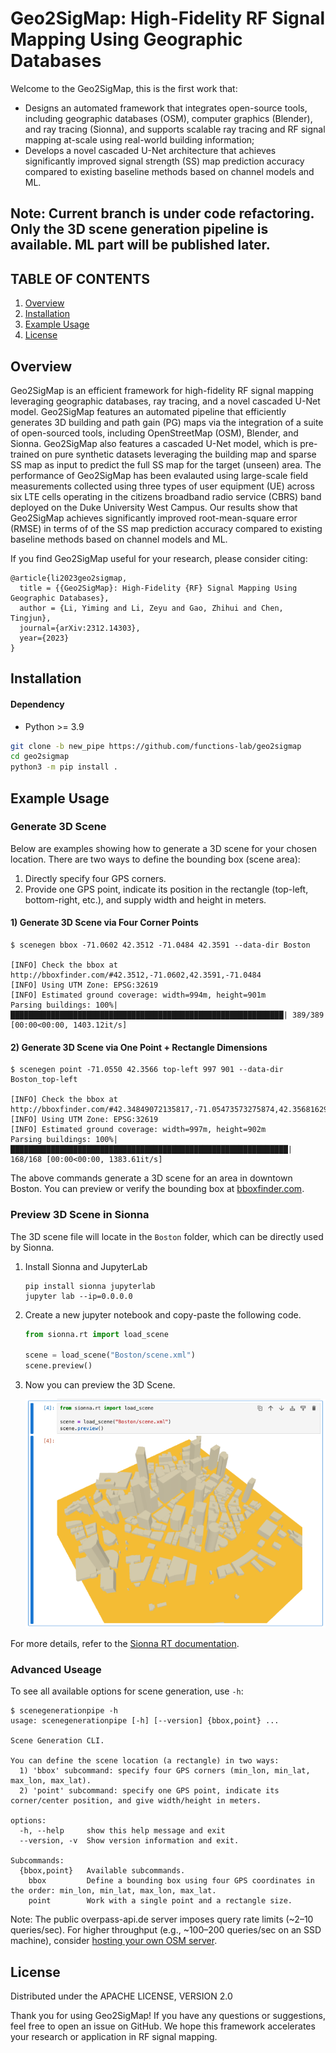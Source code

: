 # Geo2SigMap: High-Fidelity RF Signal Mapping Using Geographic Databases

Welcome to the Geo2SigMap, this is the first work that: 
* Designs an automated framework that integrates open-source tools, including geographic databases (OSM), computer graphics (Blender), and ray tracing (Sionna), and supports scalable ray tracing and RF signal mapping at-scale using real-world building information;
* Develops a novel cascaded U-Net architecture that achieves significantly improved signal strength (SS) map prediction accuracy compared to existing baseline methods based on channel models and ML.

## Note: Current branch is under code refactoring. Only the 3D scene generation pipeline is available. ML part will be published later.
## TABLE OF CONTENTS
1. [Overview](#overview)
2. [Installation](#installation)
3. [Example Usage](#example-usage)
4. [License](#license)

## Overview

Geo2SigMap is an efficient framework for high-fidelity RF signal mapping leveraging geographic databases, ray tracing, and a novel cascaded U-Net model. Geo2SigMap features an automated pipeline that efficiently generates 3D building and path gain (PG) maps via the integration of a suite of open-sourced tools, including OpenStreetMap (OSM), Blender, and Sionna. Geo2SigMap also features a cascaded U-Net model, which is pre-trained on pure synthetic datasets leveraging the building map and sparse SS map as input to predict the full SS map for the target (unseen) area. The performance of Geo2SigMap has been evalauted using large-scale field measurements collected using three types of user equipment (UE) across six LTE cells operating in the citizens broadband radio service (CBRS) band deployed on the Duke University West Campus. Our results show that Geo2SigMap achieves significantly improved root-mean-square error (RMSE) in terms of of the SS map prediction accuracy compared to existing baseline methods based on channel models and ML.

If you find Geo2SigMap useful for your research, please consider citing:
```
@article{li2023geo2sigmap,
  title = {{Geo2SigMap}: High-Fidelity {RF} Signal Mapping Using Geographic Databases},
  author = {Li, Yiming and Li, Zeyu and Gao, Zhihui and Chen, Tingjun},
  journal={arXiv:2312.14303},
  year={2023}
}

```

## Installation

#### Dependency
* Python >= 3.9
  
```bash
git clone -b new_pipe https://github.com/functions-lab/geo2sigmap
cd geo2sigmap
python3 -m pip install .
```


## Example Usage


### Generate 3D Scene
Below are examples showing how to generate a 3D scene for your chosen location. There are two ways to define the bounding box (scene area):

1. Directly specify four GPS corners.
2. Provide one GPS point, indicate its position in the rectangle (top-left, bottom-right, etc.), and supply width and height in meters.


#### 1) Generate 3D Scene via Four Corner Points
```console
$ scenegen bbox -71.0602 42.3512 -71.0484 42.3591 --data-dir Boston

[INFO] Check the bbox at http://bboxfinder.com/#42.3512,-71.0602,42.3591,-71.0484
[INFO] Using UTM Zone: EPSG:32619
[INFO] Estimated ground coverage: width=994m, height=901m
Parsing buildings: 100%|█████████████████████████████████████████████████████████████| 389/389 [00:00<00:00, 1403.12it/s]
```

#### 2) Generate 3D Scene via One Point + Rectangle Dimensions
```console
$ scenegen point -71.0550 42.3566 top-left 997 901 --data-dir Boston_top-left

[INFO] Check the bbox at http://bboxfinder.com/#42.34849072135817,-71.05473573275874,42.356816293828466,-71.04290140697601
[INFO] Using UTM Zone: EPSG:32619
[INFO] Estimated ground coverage: width=997m, height=902m
Parsing buildings: 100%|██████████████████████████████████████████████████████████████| 168/168 [00:00<00:00, 1383.61it/s]
```
The above commands generate a 3D scene for an area in downtown Boston. You can preview or verify the bounding box at [bboxfinder.com](http://bboxfinder.com/#42.35128145107633,-71.06025695800783,42.35917815419112,-71.04841232299806).


### Preview 3D Scene in Sionna

The 3D scene file will locate in the `Boston` folder, which can be directly used by Sionna. 

  1. Install Sionna and JupyterLab
      ```console
      pip install sionna jupyterlab
      jupyter lab --ip=0.0.0.0  
      ```
  2. Create a new jupyter notebook and copy-paste the following code.
      ```python
      from sionna.rt import load_scene

      scene = load_scene("Boston/scene.xml")
      scene.preview()
      ```
  3. Now you can preview the 3D Scene.

      ![alt text](assets/img/Sionna_Preview.png)




For more details, refer to the [Sionna RT documentation](https://nvlabs.github.io/sionna/api/rt.html).

### Advanced Useage
To see all available options for scene generation, use `-h`:
```console
$ scenegenerationpipe -h
usage: scenegenerationpipe [-h] [--version] {bbox,point} ...

Scene Generation CLI.

You can define the scene location (a rectangle) in two ways:
  1) 'bbox' subcommand: specify four GPS corners (min_lon, min_lat, max_lon, max_lat).
  2) 'point' subcommand: specify one GPS point, indicate its corner/center position, and give width/height in meters.

options:
  -h, --help     show this help message and exit
  --version, -v  Show version information and exit.

Subcommands:
  {bbox,point}   Available subcommands.
    bbox         Define a bounding box using four GPS coordinates in the order: min_lon, min_lat, max_lon, max_lat.
    point        Work with a single point and a rectangle size.
```

Note: The public overpass-api.de server imposes query rate limits (~2–10 queries/sec). For higher throughput (e.g., ~100–200 queries/sec on an SSD machine), consider [hosting your own OSM server](https://wiki.openstreetmap.org/wiki/Overpass_API/Installation).



## License

Distributed under the APACHE LICENSE, VERSION 2.0

Thank you for using Geo2SigMap! If you have any questions or suggestions, feel free to open an issue on GitHub. We hope this framework accelerates your research or application in RF signal mapping.